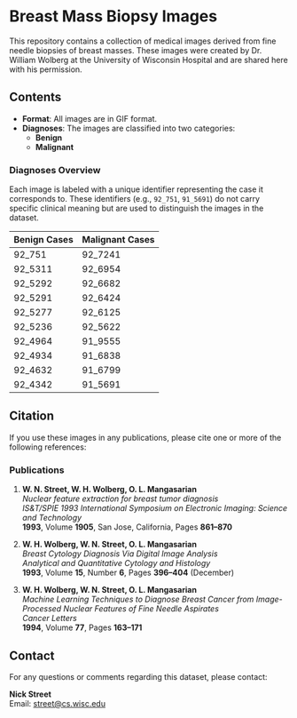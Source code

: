 # Breast Mass Biopsy Images

This repository contains a collection of medical images derived from fine needle biopsies of breast masses. These images were created by Dr. William Wolberg at the University of Wisconsin Hospital and are shared here with his permission.  

## Contents

- **Format**: All images are in GIF format.
- **Diagnoses**: The images are classified into two categories:
  - **Benign**
  - **Malignant**

### Diagnoses Overview


Each image is labeled with a unique identifier representing the case it corresponds to. These identifiers (e.g., `92_751`, `91_5691`) do not carry specific clinical meaning but are used to distinguish the images in the dataset.


| Benign Cases | Malignant Cases |
|--------------|-----------------|
| 92_751       | 92_7241         |
| 92_5311      | 92_6954         |
| 92_5292      | 92_6682         |
| 92_5291      | 92_6424         |
| 92_5277      | 92_6125         |
| 92_5236      | 92_5622         |
| 92_4964      | 91_9555         |
| 92_4934      | 91_6838         |
| 92_4632      | 91_6799         |
| 92_4342      | 91_5691         |

## Citation

If you use these images in any publications, please cite one or more of the following references:

### Publications

1. **W. N. Street, W. H. Wolberg, O. L. Mangasarian**  
   *Nuclear feature extraction for breast tumor diagnosis*  
   *IS&T/SPIE 1993 International Symposium on Electronic Imaging: Science and Technology*  
   **1993**, Volume **1905**, San Jose, California, Pages **861–870**  

2. **W. H. Wolberg, W. N. Street, O. L. Mangasarian**  
   *Breast Cytology Diagnosis Via Digital Image Analysis*  
   *Analytical and Quantitative Cytology and Histology*  
   **1993**, Volume **15**, Number **6**, Pages **396–404** (December)  

3. **W. H. Wolberg, W. N. Street, O. L. Mangasarian**  
   *Machine Learning Techniques to Diagnose Breast Cancer from Image-Processed Nuclear Features of Fine Needle Aspirates*  
   *Cancer Letters*  
   **1994**, Volume **77**, Pages **163–171**  

## Contact

For any questions or comments regarding this dataset, please contact:

**Nick Street**  
Email: [street@cs.wisc.edu](mailto:street@cs.wisc.edu)  
